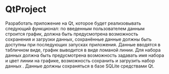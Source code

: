 # QtProject
Разработать приложение на Qt, которое будет реализовывать следующий функционал: по
введенным пользователем данным строится график, должна быть предусмотрена
возможность сохранения и загрузки данных, сохранённые данные должны быть доступны
при последующих запусках приложения. Данные вводятся в табличном виде, график
выводится в виде ломаной линии. Для набора данных должна быть предусмотрена
возможность задавать имя набора и цвет линии на графике, возможность сохранить и
загрузить набор данных . Данные должны сохраняться в базе SQLite средствами Qt.
